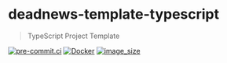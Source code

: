 # deadnews-template-typescript

> TypeScript Project Template

[![pre-commit.ci](https://results.pre-commit.ci/badge/github/DeadNews/deadnews-template-typescript/main.svg)](https://results.pre-commit.ci/latest/github/DeadNews/deadnews-template-typescript/main)
[![Docker](https://github.com/DeadNews/deadnews-template-typescript/actions/workflows/docker-publish.yml/badge.svg)](https://github.com/DeadNews/deadnews-template-typescript/actions/workflows/docker-publish.yml)
[![image_size](https://ghcr-badge.egpl.dev/DeadNews/deadnews-template-typescript/size)](https://github.com/DeadNews/deadnews-template-typescript/pkgs/container/deadnews-template-typescript)
